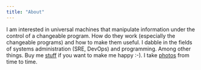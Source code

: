 ```yaml
---
title: "About"
---
```


I am interested in universal machines that manipulate information under the control of a changeable program. How do they work (especially the changeable programs) and how to make them useful. I dabble in the fields of systems administration (SRE, DevOps) and programming. Among other things. Buy me [stuff](https://amzn.com/w/23WE353M6O53S) if you want to make me happy :-). I take [photos](https://www.flickr.com/photos/jozrei) from time to time.
